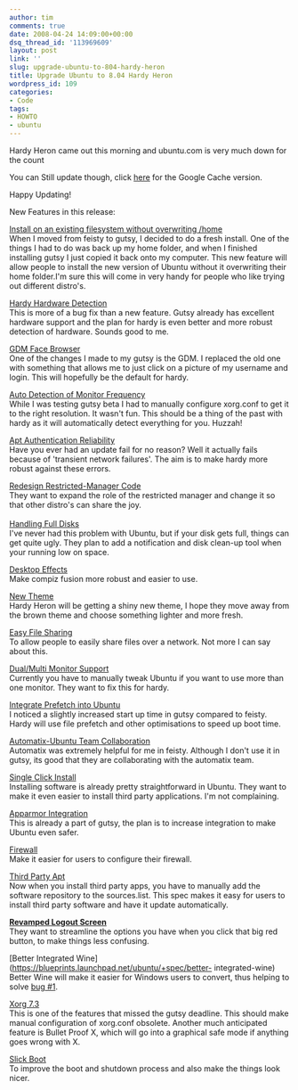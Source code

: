 ```yaml
---
author: tim
comments: true
date: 2008-04-24 14:09:00+00:00
dsq_thread_id: '113969609'
layout: post
link: ''
slug: upgrade-ubuntu-to-804-hardy-heron
title: Upgrade Ubuntu to 8.04 Hardy Heron
wordpress_id: 109
categories:
- Code
tags:
- HOWTO
- ubuntu
---
```


Hardy Heron came out this morning and ubuntu.com is very much down for the
count  
  
You can Still update though, click [here](http://72.14.205.104/search?q=cache:maBlktBTwPAJ:www.ubuntu.com/getubuntu/upgrading+upgrade+ubuntu&hl=en&ct=clnk&cd=1&gl=us&client=firefox-a) for the Google Cache version.  
  
Happy Updating!  
  
New Features in this release:  
  
[Install on an existing filesystem without overwriting
/home](https://wiki.ubuntu.com/UbiquityPreserveHome)  
When I moved from feisty to gutsy, I decided to do a fresh install. One of the
things I had to do was back up my home folder, and when I finished installing
gutsy I just copied it back onto my computer. This new feature will allow
people to install the new version of Ubuntu without it overwriting their home
folder.I'm sure this will come in very handy for people who like trying out
different distro's.  
  
[Hardy Hardware
Detection](https://wiki.ubuntu.com/DesktopTeam/Specs/HardyHardwareDetection)  
This is more of a bug fix than a new feature. Gutsy already has excellent
hardware support and the plan for hardy is even better and more robust
detection of hardware. Sounds good to me.  
  
[GDM Face Browser](https://wiki.ubuntu.com/DesktopTeam/Specs/GdmFaceBrowser)  
One of the changes I made to my gutsy is the GDM. I replaced the old one with
something that allows me to just click on a picture of my username and login.
This will hopefully be the default for hardy.  
  
[Auto Detection of Monitor
Frequency](https://wiki.ubuntu.com/X/AutodetectMonitorFrequency)  
While I was testing gutsy beta I had to manually configure xorg.conf to get it
to the right resolution. It wasn't fun. This should be a thing of the past
with hardy as it will automatically detect everything for you. Huzzah!  
  
[Apt Authentication
Reliability](https://wiki.ubuntu.com/AptAuthenticationReliability)  
Have you ever had an update fail for no reason? Well it actually fails because
of 'transient network failures'. The aim is to make hardy more robust against
these errors.  
  
[Redesign Restricted-Manager
Code](https://wiki.ubuntu.com/DesktopTeam/Specs/RestrictedManagerRewrite)  
They want to expand the role of the restricted manager and change it so that
other distro's can share the joy.  
[  
Handling Full Disks](https://wiki.ubuntu.com/HardyFullDiskHandling)  
I've never had this problem with Ubuntu, but if your disk gets full, things
can get quite ugly. They plan to add a notification and disk clean-up tool
when your running low on space.  
  
[Desktop
Effects](https://wiki.ubuntu.com/DesktopTeam/Specs/HardyDesktopEffects)  
Make compiz fusion more robust and easier to use.  
  
[New Theme](https://wiki.ubuntu.com/DesktopTeam/Specs/HardyTheme)  
Hardy Heron will be getting a shiny new theme, I hope they move away from the
brown theme and choose something lighter and more fresh.  
  
[Easy File Sharing](https://wiki.ubuntu.com/EasyFileSharing)  
To allow people to easily share files over a network. Not more I can say about
this.  
  
[Dual/Multi Monitor Support](https://blueprints.launchpad.net/ubuntu/+spec/multi-monitor-config)  
Currently you have to manually tweak Ubuntu if you want to use more than one
monitor. They want to fix this for hardy.  
  
[Integrate Prefetch into
Ubuntu](https://wiki.ubuntu.com/DesktopTeam/Specs/Prefetch)  
I noticed a slightly increased start up time in gutsy compared to feisty.
Hardy will use file prefetch and other optimisations to speed up boot time.  
  
[Automatix-Ubuntu Team Collaboration](https://wiki.ubuntu.com/Automatix/Ubuntu_Team_Collaboration?highlight=%20automatix%20#81830218674224151)  
Automatix was extremely helpful for me in feisty. Although I don't use it in
gutsy, its good that they are collaborating with the automatix team.  
  
[Single Click Install](https://wiki.ubuntu.com/SingleClickInstall)  
Installing software is already pretty straightforward in Ubuntu. They want to
make it even easier to install third party applications. I'm not complaining.  
  
[Apparmor Integration](https://wiki.ubuntu.com/HardyAppArmor)  
This is already a part of gutsy, the plan is to increase integration to make
Ubuntu even safer.  
  
[Firewall](https://blueprints.launchpad.net/ubuntu/+spec/ubuntu-firewall)  
Make it easier for users to configure their firewall.  
  
[Third Party Apt](https://blueprints.launchpad.net/ubuntu/+spec/third-party-apt)  
Now when you install third party apps, you have to manually add the software
repository to the sources.list. This spec makes it easy for users to install
third party software and have it update automatically.  
  
[**Revamped Logout
Screen**](https://wiki.ubuntu.com/DesktopTeam/Specs/ExitStrategy)  
They want to streamline the options you have when you click that big red
button, to make things less confusing.  
  
[Better Integrated Wine](https://blueprints.launchpad.net/ubuntu/+spec/better-
integrated-wine)  
Better Wine will make it easier for Windows users to convert, thus helping to
solve [bug #1](https://blueprints.launchpad.net/bugs/1).  
  
[Xorg 7.3](https://wiki.ubuntu.com/Xorg7.3Integration)  
This is one of the features that missed the gutsy deadline. This should make
manual configuration of xorg.conf obsolete. Another much anticipated feature
is Bullet Proof X, which will go into a graphical safe mode if anything goes
wrong with X.  
  
[Slick Boot](https://wiki.ubuntu.com/SlickBoot)  
To improve the boot and shutdown process and also make the things look nicer.

